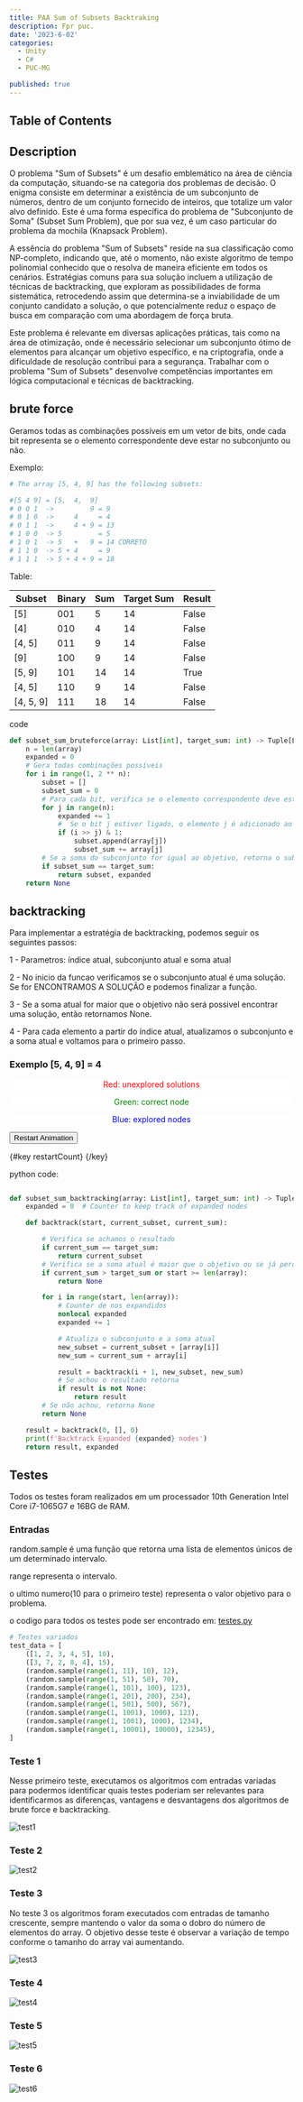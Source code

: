 ```yaml
---
title: PAA Sum of Subsets Backtraking
description: Fpr puc.
date: '2023-6-02'
categories:
  - Unity
  - C#
  - PUC-MG

published: true
---
```

## Table of Contents

## Description

O problema "Sum of Subsets" é um desafio emblemático na área de ciência da computação, situando-se na categoria dos problemas de decisão. O enigma consiste em determinar a existência de um subconjunto de números, dentro de um conjunto fornecido de inteiros, que totalize um valor alvo definido. Este é uma forma específica do problema de "Subconjunto de Soma" (Subset Sum Problem), que por sua vez, é um caso particular do problema da mochila (Knapsack Problem).

A essência do problema "Sum of Subsets" reside na sua classificação como NP-completo, indicando que, até o momento, não existe algoritmo de tempo polinomial conhecido que o resolva de maneira eficiente em todos os cenários. Estratégias comuns para sua solução incluem a utilização de técnicas de backtracking, que exploram as possibilidades de forma sistemática, retrocedendo assim que determina-se a inviabilidade de um conjunto candidato a solução, o que potencialmente reduz o espaço de busca em comparação com uma abordagem de força bruta.

Este problema é relevante em diversas aplicações práticas, tais como na área de otimização, onde é necessário selecionar um subconjunto ótimo de elementos para alcançar um objetivo específico, e na criptografia, onde a dificuldade de resolução contribui para a segurança. Trabalhar com o problema "Sum of Subsets" desenvolve competências importantes em lógica computacional e técnicas de backtracking.

## brute force

Geramos todas as combinações possíveis em um vetor de bits, onde cada bit representa se o elemento correspondente deve estar no subconjunto ou não.

Exemplo:

```py
# The array [5, 4, 9] has the following subsets:

#[5 4 9] = [5,  4,  9]
# 0 0 1  ->         9 = 9 
# 0 1 0  ->     4     = 4
# 0 1 1  ->     4 + 9 = 13
# 1 0 0  -> 5         = 5
# 1 0 1  -> 5   +   9 = 14 CORRETO
# 1 1 0  -> 5 + 4     = 9
# 1 1 1  -> 5 + 4 + 9 = 18
```

Table:

| Subset | Binary | Sum | Target Sum | Result |
|--------|--------|-----|------------|--------|
| [5]    | 001    | 5   | 14         | False  |
| [4]    | 010    | 4   | 14         | False  |
| [4, 5] | 011    | 9   | 14         | False  |
| [9]    | 100    | 9   | 14         | False  |
| [5, 9] | 101    | 14  | 14         | True   |
| [4, 5] | 110    | 9   | 14         | False  |
| [4, 5, 9] | 111 | 18  | 14         | False  |

code

```py
def subset_sum_bruteforce(array: List[int], target_sum: int) -> Tuple[List[int], int] | None:
    n = len(array)
    expanded = 0
    # Gera todas combinações possíveis
    for i in range(1, 2 ** n):
        subset = []
        subset_sum = 0
        # Para cada bit, verifica se o elemento correspondente deve estar no subconjunto
        for j in range(n):
            expanded += 1
            #  Se o bit j estiver ligado, o elemento j é adicionado ao subconjunto
            if (i >> j) & 1:
                subset.append(array[j])
                subset_sum += array[j]
        # Se a soma do subconjunto for igual ao objetivo, retorna o subconjunto
        if subset_sum == target_sum:
            return subset, expanded
    return None
```

## backtracking

Para implementar a estratégia de backtracking, podemos seguir os seguintes passos:

1 - Parametros: índice atual, subconjunto atual e soma atual

2 - No inicio da funcao verificamos se o subconjunto atual é uma solução. Se for ENCONTRAMOS A SOLUÇÃO e podemos finalizar a função.

3 - Se a soma atual for maior que o objetivo não será possivel encontrar uma solução, então retornamos None.

4 - Para cada elemento a partir do índice atual, atualizamos o subconjunto e a soma atual e voltamos para o primeiro passo.

<script>
  let restartCount = 0; // A variable to trigger reactivity

  function restartAnimation() {
    restartCount += 1; // Update the variable to trigger reactivity
    console.log(restartCount)
  }
</script>

### Exemplo [5, 4, 9] = 4

<center>
<p style="color: red; background-color: white;">Red: unexplored solutions</p>
<p style="color: green; background-color: white;">Green: correct node</p>
<p style="color: blue; background-color: white;">Blue: explored nodes</p>

</center>

<button on:click={restartAnimation}>Restart Animation</button>

{#key restartCount}
   <object id="mySVG" data="excalidraw-animate.svg" type="image/svg+xml" style="max-width: 100%; height: auto;"/>
{/key}

python code:

```py

def subset_sum_backtracking(array: List[int], target_sum: int) -> Tuple[List[int], int] | None:
    expanded = 0  # Counter to keep track of expanded nodes

    def backtrack(start, current_subset, current_sum):

        # Verifica se achamos o resultado
        if current_sum == target_sum:
            return current_subset
        # Verifica se a soma atual é maior que o objetivo ou se já percorremos todo o vetor
        if current_sum > target_sum or start >= len(array):
            return None

        for i in range(start, len(array)):
            # Counter de nos expandidos
            nonlocal expanded
            expanded += 1

            # Atualiza o subconjunto e a soma atual
            new_subset = current_subset + [array[i]]
            new_sum = current_sum + array[i]

            result = backtrack(i + 1, new_subset, new_sum)
            # Se achou o resultado retorna
            if result is not None:
                return result
        # Se não achou, retorna None
        return None

    result = backtrack(0, [], 0)
    print(f'Backtrack Expanded {expanded} nodes')
    return result, expanded
```

## Testes

Todos os testes foram realizados em um processador 10th Generation Intel Core i7-1065G7 e 16BG de RAM.

### Entradas

random.sample é uma função que retorna uma lista de elementos únicos de um determinado intervalo.

range representa o intervalo.

o ultimo numero(10 para o primeiro teste) representa o valor objetivo para o problema.

o codigo para todos os testes pode ser encontrado em: [testes.py](https://github.com/andre-brandao/PAA/blob/main/main.py)

```py
# Testes variados
test_data = [
    ([1, 2, 3, 4, 5], 10),
    ([3, 7, 2, 8, 4], 15),
    (random.sample(range(1, 11), 10), 12),
    (random.sample(range(1, 51), 50), 70),
    (random.sample(range(1, 101), 100), 123),
    (random.sample(range(1, 201), 200), 234),
    (random.sample(range(1, 501), 500), 567),
    (random.sample(range(1, 1001), 1000), 123),
    (random.sample(range(1, 1001), 1000), 1234),
    (random.sample(range(1, 10001), 10000), 12345),
]
```

### Teste 1

Nesse primeiro teste, executamos os algoritmos com entradas variadas para podermos identificar quais testes poderiam ser relevantes para identificarmos as diferenças, vantagens e desvantagens dos algoritmos de brute force e backtracking.

![test1](paa-1-test1.png)

### Teste 2

![test2](paa-1-test2.png)

### Teste 3

No teste 3 os algoritmos foram executados com entradas de tamanho crescente, sempre mantendo o valor da soma o dobro do número de elementos do array. O objetivo desse teste é observar a variação de tempo conforme o tamanho do array vai aumentando.

![test3](paa-1-test3.png)

### Teste 4

![test4](paa-1-test4.png)

### Teste 5

![test5](paa-1-test5.png)

### Teste 6

![test6](paa-1-test6.png)
